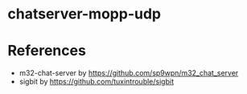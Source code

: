 # chatserver-mopp-udp

# References
- m32-chat-server by https://github.com/sp9wpn/m32_chat_server
- sigbit by https://github.com/tuxintrouble/sigbit